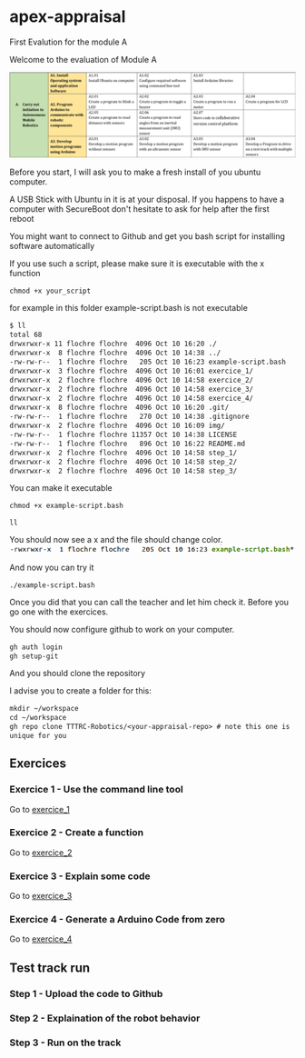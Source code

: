 # apex-appraisal
First Evalution for the module A

Welcome to the evaluation of Module A

![Module A](img/ModuleA.png)

Before you start, I will ask you to make a fresh install of you ubuntu computer.

A USB Stick with Ubuntu in it is at your disposal.
If you happens to have a computer with SecureBoot don't hesitate to ask for help after the first reboot

You might want to connect to Github and get you bash script for installing software automatically

If you use such a script, please make sure it is executable with the x function

```
chmod +x your_script
```

for example in this folder example-script.bash is not executable

```
$ ll
total 68
drwxrwxr-x 11 flochre flochre  4096 Oct 10 16:20 ./
drwxrwxr-x  8 flochre flochre  4096 Oct 10 14:38 ../
-rw-rw-r--  1 flochre flochre   205 Oct 10 16:23 example-script.bash
drwxrwxr-x  3 flochre flochre  4096 Oct 10 16:01 exercice_1/
drwxrwxr-x  2 flochre flochre  4096 Oct 10 14:58 exercice_2/
drwxrwxr-x  2 flochre flochre  4096 Oct 10 14:58 exercice_3/
drwxrwxr-x  2 flochre flochre  4096 Oct 10 14:58 exercice_4/
drwxrwxr-x  8 flochre flochre  4096 Oct 10 16:20 .git/
-rw-rw-r--  1 flochre flochre   270 Oct 10 14:38 .gitignore
drwxrwxr-x  2 flochre flochre  4096 Oct 10 16:09 img/
-rw-rw-r--  1 flochre flochre 11357 Oct 10 14:38 LICENSE
-rw-rw-r--  1 flochre flochre   896 Oct 10 16:22 README.md
drwxrwxr-x  2 flochre flochre  4096 Oct 10 14:58 step_1/
drwxrwxr-x  2 flochre flochre  4096 Oct 10 14:58 step_2/
drwxrwxr-x  2 flochre flochre  4096 Oct 10 14:58 step_3/
```

You can make it executable
```
chmod +x example-script.bash
```

```
ll
```
You should now see a x and the file should change color.
![executable](img/1-executable.png)

And now you can try it
```
./example-script.bash
```

Once you did that you can call the teacher and let him check it. Before you go one with the exercices.

You should now configure github to work on your computer.

```
gh auth login
gh setup-git
```

And you should clone the repository

I advise you to create a folder for this:
```
mkdir ~/workspace
cd ~/workspace
gh repo clone TTTRC-Robotics/<your-appraisal-repo> # note this one is unique for you
```

## Exercices

### Exercice 1 - Use the command line tool
Go to [exercice_1](exercice_1)
### Exercice 2 - Create a function
Go to [exercice_2](exercice_2)
### Exercice 3 - Explain some code
Go to [exercice_3](exercice_3)
### Exercice 4 - Generate a Arduino Code from zero
Go to [exercice_4](exercice_4)

## Test track run

### Step 1 - Upload the code to Github
### Step 2 - Explaination of the robot behavior
### Step 3 - Run on the track
